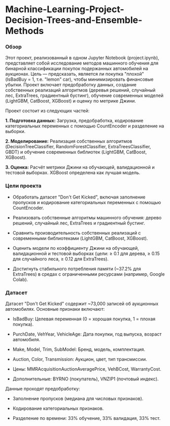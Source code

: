 # Machine-Learning-Project-Decision-Trees-and-Ensemble-Methods

### Обзор

Этот проект, реализованный в одном Jupyter Notebook (project.ipynb), представляет собой исследование методов машинного обучения для бинарной классификации покупок подержанных автомобилей на аукционах. Цель — предсказать, является ли покупка "плохой" (IsBadBuy = 1, т.е. "lemon" car), чтобы минимизировать финансовые убытки. Проект включает предобработку данных, создание собственных реализаций алгоритмов (деревья решений, случайный лес, ExtraTrees, градиентный бустинг), обучение современных моделей (LightGBM, CatBoost, XGBoost) и оценку по метрике Джини.

Проект состоит из следующих частей:





**1. Подготовка данных:** Загрузка, предобработка, кодирование категориальных переменных с помощью CountEncoder и разделение на выборки.



**2. Моделирование:** Реализация собственных алгоритмов (DecisionTreeClassifier, RandomForestClassifier, ExtraTreesClassifier, GBDT) и обучение современных библиотек (LightGBM, CatBoost, XGBoost).



**3. Оценка:** Расчёт метрики Джини на обучающей, валидационной и тестовой выборках. XGBoost определена как лучшая модель.

### Цели проекта





- Обработать датасет "Don't Get Kicked", включая заполнение пропусков и кодирование категориальных переменных с помощью CountEncoder.



- Реализовать собственные алгоритмы машинного обучения: дерево решений, случайный лес, ExtraTrees и градиентный бустинг.



- Сравнить производительность собственных реализаций с современными библиотеками (LightGBM, CatBoost, XGBoost).



- Оценить модели по коэффициенту Джини на обучающей, валидационной и тестовой выборках (цели: ≥ 0.1 для дерева, ≥ 0.15 для случайного леса, ≥ 0.12 для ExtraTrees).



- Достигнуть стабильного потребления памяти (~37.2% для ExtraTrees) в средах с ограниченными ресурсами (например, Google Colab).

### Датасет

Датасет "Don't Get Kicked" содержит ~73,000 записей об аукционных автомобилях. Основные признаки включают:





- IsBadBuy: Целевая переменная (0 = хорошая покупка, 1 = плохая покупка).



- PurchDate, VehYear, VehicleAge: Дата покупки, год выпуска, возраст автомобиля.



- Make, Model, Trim, SubModel: Бренд, модель, комплектация.



- Auction, Color, Transmission: Аукцион, цвет, тип трансмиссии.



- Цены: MMRAcquisitionAuctionAveragePrice, VehBCost, WarrantyCost.



- Дополнительные: BYRNO (покупатель), VNZIP1 (почтовый индекс).

Данные проходят предобработку:





- Заполнение пропусков (медиана для числовых признаков).



- Кодирование категориальных признаков.



- Разделение по времени: 33% обучение, 33% валидация, 33% тест.
